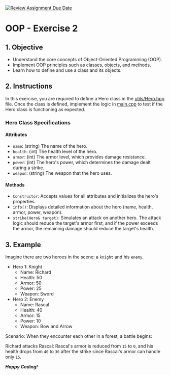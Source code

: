 [![Review Assignment Due Date](https://classroom.github.com/assets/deadline-readme-button-22041afd0340ce965d47ae6ef1cefeee28c7c493a6346c4f15d667ab976d596c.svg)](https://classroom.github.com/a/ZzWjpcfF)
# OOP - Exercise 2

## 1. Objective

- Understand the core concepts of Object-Oriented Programming (OOP).
- Implement OOP principles such as classes, objects, and methods.
- Learn how to define and use a class and its objects.

## 2. Instructions

In this exercise, you are required to define a Hero class in the [utils/Hero.hpp](./utils/Hero.hpp) file. Once the class is defined, implement the logic in [main.cpp](./main.cpp) to test if the Hero class is functioning as expected.

### Hero Class Specifications

#### Attributes

- `name`: (string) The name of the hero.
- `health`: (int) The health level of the hero.
- `armor`: (int) The armor level, which provides damage resistance.
- `power`: (int) The hero's power, which determines the damage dealt during a strike.
- `weapon`: (string) The weapon that the hero uses.

#### Methods

- `Constructor`: Accepts values for all attributes and initializes the hero's properties.
- `info()`: Displays detailed information about the hero (name, health, armor, power, weapon).
- `strike(Hero& target)`: Simulates an attack on another hero. The attack logic should reduce the target's armor first, and if the power exceeds the armor, the remaining damage should reduce the target's health.

## 3. Example

Imagine there are two heroes in the scene: a `knight` and his `enemy`.

- Hero 1: Knight
    - Name: Richard
    - Health: 50
    - Armor: 50
    - Power: 25
    - Weapon: Sword
- Hero 2: Enemy
    - Name: Rascal
    - Health: 40
    - Armor: 15
    - Power: 10
    - Weapon: Bow and Arrow

Scenario:
When they encounter each other in a forest, a battle begins:

Richard attacks Rascal: Rascal's armor is reduced from `15` to `0`, and his health drops from `40` to `30` after the strike since Rascal's armor can handle only `15`.


***Happy Coding!***